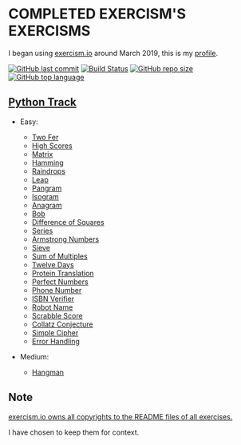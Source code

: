 # COMPLETED EXERCISM'S EXERCISMS

I began using [exercism.io](https://exercism.io) around March 2019, this is
my [profile](https://exercism.io/profiles/ibLeDy).

[![GitHub last commit](https://img.shields.io/github/last-commit/ibLeDy/exercisms-python)](https://github.com/ibLeDy/exercisms-python/commits/master)
[![Build Status](https://img.shields.io/endpoint.svg?url=https%3A%2F%2Factions-badge.atrox.dev%2FibLeDy%2Fexercism-exercisms%2Fbadge&style=flat)](https://actions-badge.atrox.dev/ibLeDy/exercism-exercisms/goto)
[![GitHub repo size](https://img.shields.io/github/repo-size/ibLeDy/exercisms-python)](https://github.com/ibLeDy/exercisms-python)
[![GitHub top language](https://img.shields.io/github/languages/top/ibLeDy/exercisms-python)](https://github.com/ibLeDy/exercisms-python/search?l=python)

## [Python Track](https://exercism.io/tracks/python)

- Easy:

  - [Two Fer](python/two-fer)
  - [High Scores](python/high-scores)
  - [Matrix](python/matrix)
  - [Hamming](python/hamming)
  - [Raindrops](python/raindrops)
  - [Leap](python/leap)
  - [Pangram](python/pangram)
  - [Isogram](python/isogram)
  - [Anagram](python/anagram)
  - [Bob](python/bob)
  - [Difference of Squares](python/difference-of-squares)
  - [Series](python/series)
  - [Armstrong Numbers](python/armstrong-numbers)
  - [Sieve](python/sieve)
  - [Sum of Multiples](python/sum-of-multiples)
  - [Twelve Days](python/twelve-days)
  - [Protein Translation](python/protein-translation)
  - [Perfect Numbers](python/perfect-numbers)
  - [Phone Number](python/phone-number)
  - [ISBN Verifier](python/isbn-verifier)
  - [Robot Name](python/robot-name)
  - [Scrabble Score](python/scrabble-score)
  - [Collatz Conjecture](python/collatz-conjecture)
  - [Simple Cipher](python/simple-cipher)
  - [Error Handling](python/error-handling)

- Medium:

  - [Hangman](python/hangman)

## Note

[exercism.io owns all copyrights to the README files of all exercises.](https://github.com/exercism/python/blob/master/LICENSE)

I have chosen to keep them for context.

